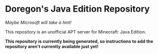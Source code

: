 # Doregon's Java Edition Repository

*Maybe Microsoft will take a hint!*

This repository is an unofficial APT server for Minecraft: Java Edition.

**This repository is currently being generated, so instructions to add the repository aren't currently available just yet!**
